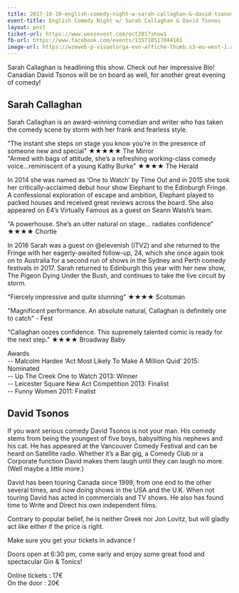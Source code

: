 ```yaml
---
title: 2017-10-10-english-comedy-night-w-sarah-callaghan-&-david-tsonos
event-title: English Comedy Night w/ Sarah Callaghan & David Tsonos
layout: post
ticket-url: https://www.weezevent.com/oct2017show1
fb-url: https://www.facebook.com/events/135718517044181
image-url: https://wzeweb-p-visuelorga-evn-affiche-thumb.s3-eu-west-1.amazonaws.com/affiche_276222.thumb53700.1504714070.jpg
---
```

Sarah Callaghan is headlining this show. Check out her impressive Bio!  
Canadian David Tsonos will be on board as well, for another great evening of comedy!

## Sarah Callaghan
Sarah Callaghan is an award-winning comedian and writer who has taken the comedy scene by storm with her frank and fearless style.   

"The instant she steps on stage you know you’re in the presence of someone new and special" ★★★★★ The Mirror  
"Armed with bags of attitude, she’s a refreshing working-class comedy voice…reminiscent of a young Kathy Burke" ★★★★ The Herald

In 2014 she was named as ‘One to Watch’ by Time Out and in 2015 she took her critically-acclaimed debut hour show Elephant to the Edinburgh Fringe. A confessional exploration of escape and ambition, Elephant played to packed houses and received great reviews across the board. She also appeared on E4’s Virtually Famous as a guest on Seann Walsh’s team.

"A powerhouse. She’s an utter natural on stage… radiates confidence" ★★★★ Chortle

In 2016 Sarah was a guest on @elevenish (ITV2) and she returned to the Fringe with her eagerly-awaited follow-up, 24, which she once again took on to Australia for a second run of shows in the Sydney and Perth comedy festivals in 2017.  Sarah returned to Edinburgh this year with her new show, The Pigeon Dying Under the Bush, and continues to take the live circuit by storm.

"Fiercely impressive and quite stunning" ★★★★ Scotsman

"Magnificent performance. An absolute natural, Callaghan is definitely one to catch" - Fest

"Callaghan oozes confidence. This supremely talented comic is ready for the next step." ★★★★ Broadway Baby

Awards  
-- Malcolm Hardee ‘Act Most Likely To Make A Million Quid’ 2015: Nominated  
-- Up The Creek One to Watch 2013: Winner  
-- Leicester Square New Act Competition 2013: Finalist  
-- Funny Women 2011: Finalist  

## David Tsonos
If you want serious comedy David Tsonos is not your man. His comedy stems from being the youngest of five boys, babysitting his nephews and his cat. He has appeared at the Vancouver Comedy Festival and can be heard on Satellite radio. Whether it’s a Bar gig, a Comedy Club or a Corporate function David makes them laugh until they can laugh no more. (Well maybe a little more.)

David has been touring Canada since 1999, from one end to the other several times, and now doing shows in the USA and the U.K. When not touring David has acted in commercials and TV shows. He also has found time to Write and Direct his own independent films.

Contrary to popular belief, he is neither Greek nor Jon Lovitz, but will gladly act like either if the price is right.

Make sure you get your tickets in advance !

Doors open at 6:30 pm, come early and enjoy some great food and spectacular Gin & Tonics!

Online tickets : 17€  
On the door : 20€